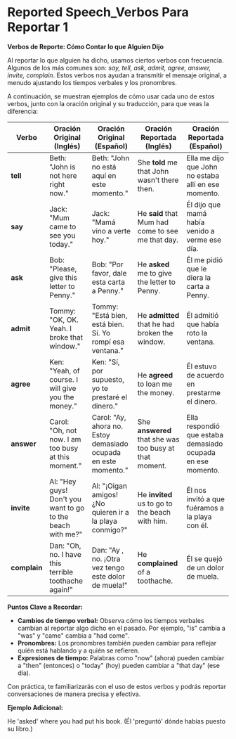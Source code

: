 # Reported Speech_Verbos Para Reportar 1



**Verbos de Reporte: Cómo Contar lo que Alguien Dijo**

Al reportar lo que alguien ha dicho, usamos ciertos verbos con frecuencia. Algunos de los más comunes son: *say, tell, ask, admit, agree, answer, invite, complain*. Estos verbos nos ayudan a transmitir el mensaje original, a menudo ajustando los tiempos verbales y los pronombres.

A continuación, se muestran ejemplos de cómo usar cada uno de estos verbos, junto con la oración original y su traducción, para que veas la diferencia:

| Verbo     | Oración Original (Inglés)                                  | Oración Original (Español)                             | Oración Reportada (Inglés)                            | Oración Reportada (Español)                                 |
|-----------|-----------------------------------------------------------|---------------------------------------------------------|--------------------------------------------------------|--------------------------------------------------------------|
| **tell**   | Beth: "John is not here right now."                       | Beth: "John no está aquí en este momento."             | She **told** me that John wasn't there then.          | Ella me dijo que John no estaba allí en ese momento.           |
| **say**    | Jack: "Mum came to see you today."                        | Jack: "Mamá vino a verte hoy."                         | He **said** that Mum had come to see me that day.      | Él dijo que mamá había venido a verme ese día.                |
| **ask**    | Bob: "Please, give this letter to Penny."                | Bob: "Por favor, dale esta carta a Penny."             | He **asked** me to give the letter to Penny.           | Él me pidió que le diera la carta a Penny.                   |
| **admit**  | Tommy: "OK, OK. Yeah. I broke that window."              | Tommy: "Está bien, está bien. Sí. Yo rompí esa ventana." | He **admitted** that he had broken the window.        | Él admitió que había roto la ventana.                        |
| **agree**  | Ken: "Yeah, of course. I will give you the money."       | Ken: "Sí, por supuesto, yo te prestaré el dinero."     | He **agreed** to loan me the money.                 | Él estuvo de acuerdo en prestarme el dinero.                 |
| **answer** | Carol: "Oh, not now. I am too busy at this moment."       | Carol: "Ay, ahora no. Estoy demasiado ocupada en este momento." | She **answered** that she was too busy at that moment. | Ella respondió que estaba demasiado ocupada en ese momento.      |
| **invite** | Al: "Hey guys! Don't you want to go to the beach with me?" | Al: "¡Oigan amigos! ¿No quieren ir a la playa conmigo?" | He **invited** us to go to the beach with him.       | Él nos invitó a que fuéramos a la playa con él.             |
| **complain**| Dan: "Oh, no. I have this terrible toothache again!"     | Dan: "Ay , no. ¡Otra vez tengo este dolor de muela!"   | He **complained** of a toothache.                   | Él se quejó de un dolor de muela.                          |

**Puntos Clave a Recordar:**

*   **Cambios de tiempo verbal:** Observa cómo los tiempos verbales cambian al reportar algo dicho en el pasado. Por ejemplo, "is" cambia a "was" y "came" cambia a "had come".
*   **Pronombres:** Los pronombres también pueden cambiar para reflejar quién está hablando y a quién se refieren.
*   **Expresiones de tiempo:**  Palabras como "now" (ahora) pueden cambiar a "then" (entonces) o "today" (hoy) pueden cambiar a "that day" (ese día).

Con práctica, te familiarizarás con el uso de estos verbos y podrás reportar conversaciones de manera precisa y efectiva.

**Ejemplo Adicional:**

He 'asked' where you had put his book. (Él 'preguntó' dónde habías puesto su libro.)
